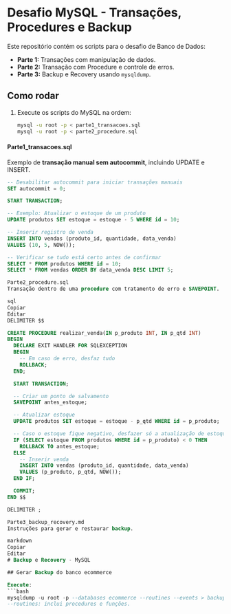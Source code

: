 # Desafio MySQL - Transações, Procedures e Backup

Este repositório contém os scripts para o desafio de Banco de Dados:

- **Parte 1:** Transações com manipulação de dados.
- **Parte 2:** Transação com Procedure e controle de erros.
- **Parte 3:** Backup e Recovery usando `mysqldump`.

## Como rodar

1. Execute os scripts do MySQL na ordem:
   ```bash
   mysql -u root -p < parte1_transacoes.sql
   mysql -u root -p < parte2_procedure.sql

#### Parte1_transacoes.sql
Exemplo de **transação manual sem autocommit**, incluindo UPDATE e INSERT.

```sql
-- Desabilitar autocommit para iniciar transações manuais
SET autocommit = 0;

START TRANSACTION;

-- Exemplo: Atualizar o estoque de um produto
UPDATE produtos SET estoque = estoque - 5 WHERE id = 10;

-- Inserir registro de venda
INSERT INTO vendas (produto_id, quantidade, data_venda)
VALUES (10, 5, NOW());

-- Verificar se tudo está certo antes de confirmar
SELECT * FROM produtos WHERE id = 10;
SELECT * FROM vendas ORDER BY data_venda DESC LIMIT 5;

Parte2_procedure.sql
Transação dentro de uma procedure com tratamento de erro e SAVEPOINT.

sql
Copiar
Editar
DELIMITER $$

CREATE PROCEDURE realizar_venda(IN p_produto INT, IN p_qtd INT)
BEGIN
  DECLARE EXIT HANDLER FOR SQLEXCEPTION
  BEGIN
    -- Em caso de erro, desfaz tudo
    ROLLBACK;
  END;

  START TRANSACTION;

  -- Criar um ponto de salvamento
  SAVEPOINT antes_estoque;

  -- Atualizar estoque
  UPDATE produtos SET estoque = estoque - p_qtd WHERE id = p_produto;

  -- Caso o estoque fique negativo, desfazer só a atualização de estoque
  IF (SELECT estoque FROM produtos WHERE id = p_produto) < 0 THEN
    ROLLBACK TO antes_estoque;
  ELSE
    -- Inserir venda
    INSERT INTO vendas (produto_id, quantidade, data_venda)
    VALUES (p_produto, p_qtd, NOW());
  END IF;

  COMMIT;
END $$

DELIMITER ;

Parte3_backup_recovery.md
Instruções para gerar e restaurar backup.

markdown
Copiar
Editar
# Backup e Recovery - MySQL

## Gerar Backup do banco ecommerce

Execute:
```bash
mysqldump -u root -p --databases ecommerce --routines --events > backups/ecommerce_backup.sql
--routines: inclui procedures e funções.
